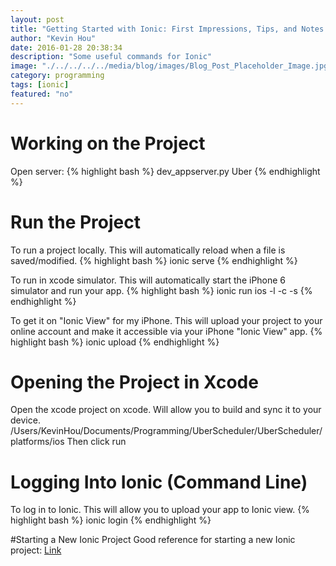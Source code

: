 ```yaml
---
layout: post
title: "Getting Started with Ionic: First Impressions, Tips, and Notes to Self"
author: "Kevin Hou"
date: 2016-01-28 20:38:34
description: "Some useful commands for Ionic"
image: "./../../../../media/blog/images/Blog_Post_Placeholder_Image.jpg"
category: programming
tags: [ionic]
featured: "no"
---
```


# Working on the Project
Open server:
{% highlight bash %}
dev_appserver.py Uber
{% endhighlight %}

# Run the Project
To run a project locally. This will automatically reload when a file is saved/modified.
{% highlight bash %}
ionic serve
{% endhighlight %}

To run in xcode simulator. This will automatically start the iPhone 6 simulator and run your app.
{% highlight bash %}
ionic run ios -l -c -s
{% endhighlight %}

To get it on "Ionic View" for my iPhone. This will upload your project to your online account and make it accessible via your iPhone "Ionic View" app.
{% highlight bash %}
ionic upload
{% endhighlight %}

# Opening the Project in Xcode
Open the xcode project on xcode. Will allow you to build and sync it to your device.
/Users/KevinHou/Documents/Programming/UberScheduler/UberScheduler/platforms/ios
Then click run

# Logging Into Ionic (Command Line)
To log in to Ionic. This will allow you to upload your app to Ionic view.
{% highlight bash %}
ionic login
{% endhighlight %}

#Starting a New Ionic Project
Good reference for starting a new Ionic project:
<a href="http://stackoverflow.com/questions/30518213/error-uploading-ionic-app" target="blank">Link</a>
